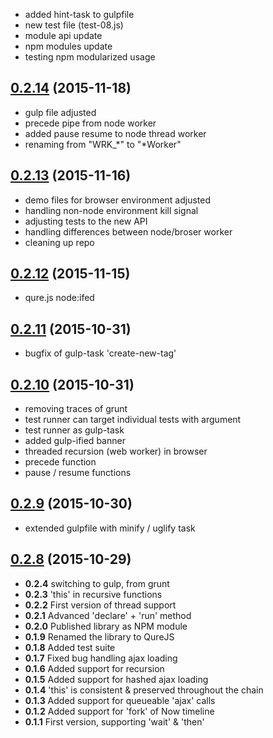 * added hint-task to gulpfile
* new test file (test-08.js)
* module api update
* npm modules update
* testing npm modularized usage



<a name="0.2.14"></a>
## [0.2.14](https://github.com/hbi99/QureJS.js/compare/0.2.13...v0.2.14) (2015-11-18)

* gulp file adjusted
* precede pipe from node worker
* added pause resume to node thread worker
* renaming from "WRK_*" to "*Worker"



<a name="0.2.13"></a>
## [0.2.13](https://github.com/hbi99/QureJS.js/compare/0.2.12...v0.2.13) (2015-11-16)

* demo files for browser environment adjusted
* handling non-node environment kill signal
* adjusting tests to the new API
* handling differences between node/broser worker
* cleaning up repo



<a name="0.2.12"></a>
## [0.2.12](https://github.com/hbi99/QureJS.js/compare/0.2.11...v0.2.12) (2015-11-15)

* qure.js node:ifed



<a name="0.2.11"></a>
## [0.2.11](https://github.com/hbi99/QureJS.js/compare/0.2.9...v0.2.11) (2015-10-31)

* bugfix of gulp-task 'create-new-tag'



<a name="0.2.10"></a>
## [0.2.10](https://github.com/hbi99/QureJS.js/compare/0.2.9...v0.2.10) (2015-10-31)

* removing traces of grunt
* test runner can target individual tests with argument
* test runner as gulp-task
* added gulp-ified banner
* threaded recursion (web worker) in browser
* precede function
* pause / resume functions



<a name="0.2.9"></a>
## [0.2.9](https://github.com/hbi99/QureJS.js/compare/0.2.8...v0.2.9) (2015-10-30)

* extended gulpfile with minify / uglify task



<a name="0.2.8"></a>
## [0.2.8](https://github.com/hbi99/QureJS.js/compare/0.2.7...v0.2.8) (2015-10-29)

* **0.2.4** switching to gulp, from grunt
* **0.2.3** 'this' in recursive functions
* **0.2.2** First version of thread support
* **0.2.1** Advanced 'declare' + 'run' method
* **0.2.0** Published library as NPM module
* **0.1.9** Renamed the library to QureJS
* **0.1.8** Added test suite
* **0.1.7** Fixed bug handling ajax loading
* **0.1.6** Added support for recursion
* **0.1.5** Added support for hashed ajax loading
* **0.1.4** 'this' is consistent & preserved throughout the chain
* **0.1.3** Added support for queueable 'ajax' calls
* **0.1.2** Added support for 'fork' of Now timeline
* **0.1.1** First version, supporting 'wait' & 'then'
